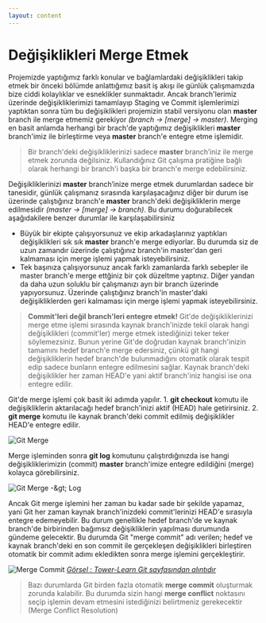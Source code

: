 ```yaml
---
layout: content
---
```


# Değişiklikleri Merge Etmek

Projemizde yaptığımız farklı konular ve bağlamlardaki değişiklikleri takip etmek bir önceki bölümde anlattığımız basit iş akışı ile günlük çalışmamızda bize ciddi kolaylıklar ve esneklikler sunmaktadır. Ancak branch'lerimiz üzerinde değişikliklerimizi tamamlayıp Staging ve Commit işlemlerimizi yaptıktan sonra tüm bu değişiklikleri projemizin stabil versiyonu olan **master** branch ile merge etmemiz gerekiyor _\(branch -&gt; \[merge\] -&gt; master\)_. Merging en basit anlamda herhangi bir brach'de yaptığımız değişiklikleri **master** branch'imiz ile birleştirme veya **master** branch'e entegre etme işlemidir.

> Bir branch'deki değişikliklerinizi sadece **master** branch’iniz ile merge etmek zorunda değilsiniz. Kullandığınız Git çalışma pratiğine bağlı olarak herhangi bir branch'i başka bir branch'e merge edebilirsiniz.

Değişikliklerinizi **master** branch’inize merge etmek durumlardan sadece bir tanesidir, günlük çalışmanız sırasında karşılaşacağınız diğer bir durum ise üzerinde çalıştığınız branch'e **master** branch'deki değişikliklerin merge edilmesidir _\(master -&gt; \[merge\] -&gt; branch\)_. Bu durumu doğurabilecek aşağıdakilere benzer durumlar ile karşılaşabilirsiniz

* Büyük bir ekipte çalışıyorsunuz ve ekip arkadaşlarınız yaptıkları değişiklikleri sık sık **master** branch'e merge ediyorlar. Bu durumda siz de uzun zamandır üzerinde çalıştığınız branch'in master'dan geri kalmaması için merge işlemi yapmak isteyebilirsiniz.
* Tek başınıza çalışıyorsunuz ancak farklı zamanlarda farklı sebepler ile master branch'e merge ettğiniz bir çok düzeltme yaptınız. Diğer yandan da daha uzun soluklu bir çalışmanızı ayrı bir branch üzerinde yapıyorsunuz. Üzerinde çalıştığınız branch'in master'daki değişikliklerden geri kalmaması için merge işlemi yapmak isteyebilirsiniz.

> **Commit'leri değil branch'leri entegre etmek!** Git'de değişikliklerinizi merge etme işlemi sırasında kaynak branch'inizde tekil olarak hangi değişiklikleri \(commit'ler\) merge etmek istediğinizi teker teker söylemezsiniz. Bunun yerine Git'de doğrudan kaynak branch'inizin tamamını hedef branch'e merge edersiniz, çünkü git hangi değişikliklerin hedef branch'de bulunmadığını otomatik olarak tespit edip sadece bunların entegre edilmesini sağlar. Kaynak branch'deki değişiklikler her zaman HEAD'e yani aktif branch'iniz hangisi ise ona entegre edilir.

Git'de merge işlemi çok basit iki adımda yapılır. 1. **git checkout** komutu ile değişikliklerin aktarılacağı hedef branch'inizi aktif \(HEAD\) hale getirirsiniz. 2. **git merge**  komutu ile kaynak branch'deki commit edilmiş değişiklikler HEAD'e entegre edilir.

![Git Merge](/.gitbook/assets/12_gitmerge.jpg)

Merge işleminden sonra **git log** komutunu çalıştırdığınızda ise hangi değişikliklerimizin \(commit\) **master** branch'imize entegre edildiğini \(merge\) kolayca görebilirsiniz.

![Git Merge -&amp;gt; Log](/.gitbook/assets/13_gitmerge_log.jpg)

Ancak Git merge işlemini her zaman bu kadar sade bir şekilde yapamaz, yani Git her zaman kaynak branch'inizdeki commit'lerinizi HEAD'e sırasıyla entegre edemeyebilir. Bu durum genellikle hedef branch'de ve kaynak branch'de birbirinden bağımsız değişikliklerin yapılması durumunda gündeme gelecektir. Bu durumda Git "merge commit" adı verilen; hedef ve kaynak branch'deki en son commit ile gerçekleşen değişiklikleri birleştiren otomatik bir commit adımı ekledikten sonra merge işlemini gerçekleştirir.

![Merge Commit](/.gitbook/assets/14_merge_commit.jpg) [_Görsel : Tower-Learn Git sayfasından alıntıdır_](http://www.git-tower.com/learn/ebook/command-line/branching-merging/merging#start)

> Bazı durumlarda Git birden fazla otomatik **merge commit** oluşturmak zorunda kalabilir. Bu durumda sizin hangi **merge conflict** noktasını seçip işlemin devam etmesini istediğinizi belirtmeniz gerekecektir \(Merge Conflict Resolution\)
